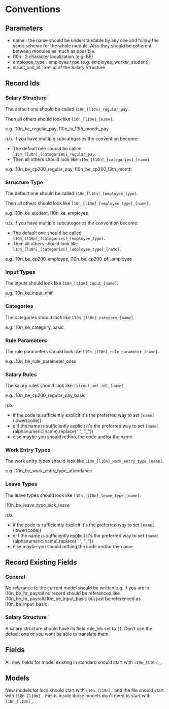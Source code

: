 # Conventions

## Parameters
- name : the name should be understandable by any one and follow the same scheme for the whole module. Also they should be coherent between modules as much as possible.
- l10n : 2 character localization (e.g. BE)
- employee_type : employee type (e.g. employee, worker, student)
- struct_xml_id : xml id of the Salary Structure

## Record Ids
### Salary Structure

The default one should be called `l10n_[l10n]_regular_pay`.

Then all others should look like `l10n_[l10n]_[name]`.

e.g. l10n_ke_regular_pay, l10n_lu_13th_month_pay

n.b.
if you have multiple subcategories the convention become:
- The default one should be called `l10n_[l10n]_[categories]_regular_pay`.
- Then all others should look like `l10n_[l10n]_[categories]_[name]`.

e.g. l10n_be_cp200_regular_pay, l10n_be_cp200_13th_month

### Structure Type

The default one should be called `l10n_[l10n]_[employee_type]`.

Then all others should look like `l10n_[l10n]_[employee_type]_[name]`.

e.g. l10n_ke_student, l10n_ke_employee

n.b.
if you have multiple subcategories the convention become:
- The default one should be called `l10n_[l10n]_[categories]_[employee_type]`.
- Then all others should look like `l10n_[l10n]_[categories]_[employee_type]_[name]`.

e.g. l10n_be_cp200_employee, l10n_be_cp200_pfi_employee

### Input Types
The inputs should look like `l10n_[l10n]_input_[name]`.

e.g. l10n_ke_input_nhif

### Categories
The categories should look like `l10n_[l10n]_category_[name]`.

e.g. l10n_ke_category_basic

### Rule Parameters
The rule parameters should look like `l10n_[l10n]_rule_parameter_[name]`.

e.g. l10n_be_rule_parameter_onss

### Salary Rules
The salary rules should look like `[struct_xml_id]_[name]`

e.g. l10n_be_cp200_regular_pay_basic

n.b.
- if the code is sufficiently explicit it's the preferred way to set `[name]` (lower(code))
- elif the name is sufficiently explicit it's the preferred way to set `[name]` (alphanumeric(name).replace(" ", "_"))
- else maybe you should rethink the code and/or the name

### Work Entry Types
The work entry types should look like `l10n_[l10n]_work_entry_type_[name]`.

e.g. l10n_be_work_entry_type_attendance

### Leave Types
The leave types should look like `l10n_[l10n]_leave_type_[name]`.

l10n_be_leave_type_sick_leave

n.b.
- if the code is sufficiently explicit it's the preferred way to set `[name]` (lower(code))
- elif the name is sufficiently explicit it's the preferred way to set `[name]` (alphanumeric(name).replace(" ", "_"))
- else maybe you should rething the code and/or the name


## Record Existing Fields
### General
No referance to the current model should be written e.g. if you are in l10n_be_hr_payroll no record should be referenced like l10n_be_hr_payroll.l10n_be_input_basic but just be referenced as l10n_be_input_basic

### Salary Structure
A salary structure should have its field rule_ids set to `[]`. Don't use the default one or you wont be able to translate them.

## Fields
All new fields for model existing in standard should start with `l10n_[l10n]_`.

## Models
New models for loca should start with `l10n.[l10n].` and the file should start with `l10n_[l10n]_`.
Fields inside those models don't need to start with `l10n_[l10n]_`.
